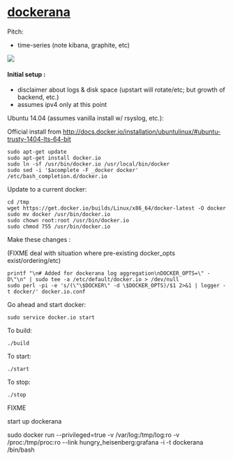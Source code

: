 [dockerana](http://schvin.github.io/dockerana/)
=========

Pitch:

* time-series (note kibana, graphite, etc)

<img src="http://thecabin.net/sites/default/files/bigfoot.jpg">

#### Initial setup :

* disclaimer about logs & disk space (upstart will rotate/etc; but growth of backend, etc.)
* assumes ipv4 only at this point

Ubuntu 14.04 (assumes vanilla install w/ rsyslog, etc.):

Official install from http://docs.docker.io/installation/ubuntulinux/#ubuntu-trusty-1404-lts-64-bit

```
sudo apt-get update
sudo apt-get install docker.io
sudo ln -sf /usr/bin/docker.io /usr/local/bin/docker
sudo sed -i '$acomplete -F _docker docker' /etc/bash_completion.d/docker.io
```

Update to a current docker:

```
cd /tmp
wget https://get.docker.io/builds/Linux/x86_64/docker-latest -O docker
sudo mv docker /usr/bin/docker.io
sudo chown root:root /usr/bin/docker.io
sudo chmod 755 /usr/bin/docker.io
```

Make these changes :

(FIXME deal with situation where pre-existing docker_opts exist/ordering/etc)

```
printf "\n# Added for dockerana log aggregation\nDOCKER_OPTS=\" -D\"\n" | sudo tee -a /etc/default/docker.io > /dev/null
sudo perl -pi -e 's/(\"\$DOCKER\" -d \$DOCKER_OPTS)/$1 2>&1 | logger -t docker/' docker.io.conf

```

Go ahead and start docker:

```
sudo service docker.io start
```

To build:

```
./build
```

To start:

```
./start
```

To stop:

```
./stop
```

FIXME

start up dockerana

 sudo docker run --privileged=true -v /var/log:/tmp/log:ro -v /proc:/tmp/proc:ro --link hungry_heisenberg:grafana  -i -t dockerana /bin/bash
